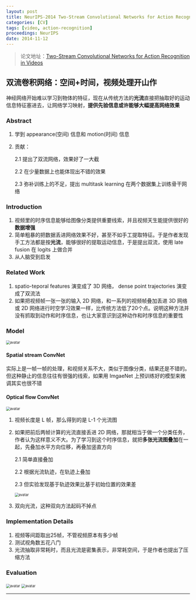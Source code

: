 ```yaml
---
layout: post
title: NeurIPS-2014 Two-Stream Convolutional Networks for Action Recognition in Videos
categories: [CV]
tags: [video, action-recognition]
proceedings: NeurIPS
date: 2014-11-12
---
```


> 论文地址：[Two-Stream Convolutional Networks for Action Recognition in Videos](https://proceedings.neurips.cc/paper/2014/hash/00ec53c4682d36f5c4359f4ae7bd7ba1-Abstract.html)

## 双流卷积网络：空间+时间，视频处理开山作

神经网络开始难以学习到物体的特征，现在从传统方法的**光流**直接把抽取好的运动信息特征塞进去，让网络学习映射，**提供先验信息或许能够大幅提高网络效果**

### Abstract

1. 学到 appearance(空间) 信息和 motion(时间) 信息
2. 贡献：

   2.1 提出了双流网络，效果好了一大截

   2.2 在少量数据上也能体现出不错的效果

   2.3 弥补训练上的不足，提出 multitask learning 在两个数据集上训练骨干网络

### Introduction

1. 视频里的时序信息能够给图像分类提供重要线索，并且视频天生能提供很好的**数据增强**
2. 简单粗暴的把数据丢进网络效果不好，甚至不如手工提取特征。于是作者发现手工方法都是按**光流**，能够很好的提取运动信息，于是提出双流，使用 late fusion 在 logits 上做合并
3. 从人脑受到启发

### Related Work

1. spatio-teporal features 演变成了 3D 网络， dense point trajectories 演变成了双流法
2. 如果把视频帧一张一张的输入 2D 网络，和一系列的视频帧叠加丢进 3D 网络或 2D 网络进行时空学习效果一样，比传统方法低了20个点。说明这种方法并没有抓取到动作和时序信息，也让大家意识到这种动作和时序信息的重要性

### Model

<img src="https://blog-img-1259433191.cos.ap-shanghai.myqcloud.com/2StreamConvNet/2StreamConvNet-img1.png" alt="avatar" style="zoom:67%;" />

#### Spatial stream ConvNet

实际上是一帧一帧的处理，和视频关系不大，类似于图像分类，结果还是不错的。但这种静止的信息往往有很强的线索，如果用 ImgaeNet 上预训练好的模型来微调其实也很不错

#### Optical flow ConvNet

<img src="https://blog-img-1259433191.cos.ap-shanghai.myqcloud.com/2StreamConvNet/2StreamConvNet-img2.png" alt="avatar" style="zoom:67%;" />

1. 视频长度是 L 帧，那么得到的是 L-1 个光流图
2. 如果把前后两帧计算的光流直接丢进 2D 网络，那就相当于做一个分类任务，作者认为这样意义不大。为了学习到这个时序信息，就把**多张光流图叠加**在一起，先叠加水平方向位移，再叠加竖直方向

   2.1 简单直接叠加

   2.2 根据光流轨迹，在轨迹上叠加

   2.3 但实验发现基于轨迹效果比基于初始位置的效果差

   <img src="https://blog-img-1259433191.cos.ap-shanghai.myqcloud.com/2StreamConvNet/2StreamConvNet-img3.png" alt="avatar" style="zoom:67%;" />
3. 双向光流，这种双向方法起码不掉点

### Implementation Details

1. 视频等间距取出25帧，不管视频原本有多少帧
2. 测试视角数五花八门
3. 光流抽取非常耗时，而且光流是密集表示，非常耗空间，于是作者也提出了压缩方法

### Evaluation

<img src="https://blog-img-1259433191.cos.ap-shanghai.myqcloud.com/2StreamConvNet/2StreamConvNet-img4.png" alt="avatar" style="zoom:67%;" />

<img src="https://blog-img-1259433191.cos.ap-shanghai.myqcloud.com/2StreamConvNet/2StreamConvNet-img5.png" alt="avatar" style="zoom:67%;" />

<HR align=left color=#987cb9 SIZE=1>
